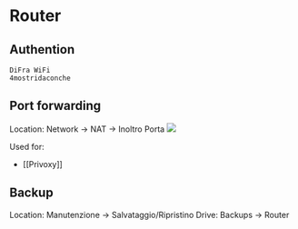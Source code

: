 # Router

## Authention
```
DiFra WiFi
4mostridaconche
```


## Port forwarding
Location: Network -> NAT -> Inoltro Porta
![](https://i.imgur.com/RVyJLMe.png)

Used for:
- [[Privoxy]]

## Backup
Location: Manutenzione -> Salvataggio/Ripristino
Drive: Backups -> Router
